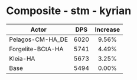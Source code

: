 # Composite - stm - kyrian
| Actor | DPS | Increase |
|---|:---:|:---:|
|Pelagos-CM-HA_DE|6020|9.56%|
|Forgelite-BCtA-HA|5741|4.49%|
|Kleia-HA|5673|3.25%|
|Base|5494|0.00%|
